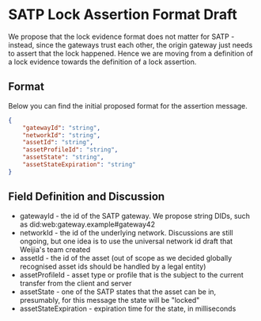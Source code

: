 # SATP Lock Assertion Format Draft

We propose that the lock evidence format does not matter for SATP - instead, since the gateways trust each other, the origin gateway just needs to assert that the lock happened. Hence we are moving from a definition of a lock evidence towards the definition of a lock assertion.

## Format

Below you can find the initial proposed format for the assertion message.

```json
{
  	"gatewayId": "string",
    "networkId": "string",
    "assetId": "string",
    "assetProfileId": "string",
    "assetState": "string",
    "assetStateExpiration": "string"
}
```

## Field Definition and Discussion

- gatewayId - the id of the SATP gateway. We propose string DIDs, such as did:web:gateway.example#gateway42
- networkId - the id of the underlying network. Discussions are still ongoing, but one idea is to use the universal network id draft that Weijia's team created 
- assetId - the id of the asset (out of scope as we decided globally recognised asset ids should be handled by a legal entity)
- assetProfileId - asset type or profile that is the subject to the current transfer from the client and server
- assetState - one of the SATP states that the asset can be in, presumably, for this message the state will be "locked"
- assetStateExpiration - expiration time for the state, in milliseconds